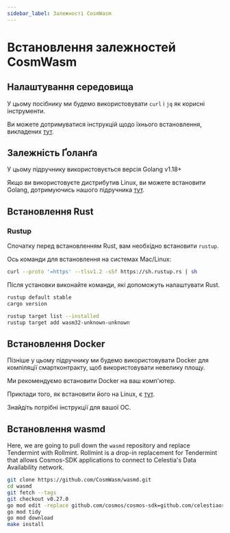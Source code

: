 ```yaml
---
sidebar_label: Залежності CosmWasm
---
```


# Встановлення залежностей CosmWasm

## Налаштування середовища

У цьому посібнику ми будемо використовувати `curl` і `jq` як корисні інструменти.

Ви можете дотримуватися інструкцій щодо їхнього встановлення, викладених [тут](./environment.md#setting-up-dependencies).

## Залежність Ґоланґа

У цьому підручнику використовується версія Golang v1.18+

Якщо ви використовуєте дистрибутив Linux, ви можете встановити Golang, дотримуючись нашого підручника [тут](./environment.md#install-golang).

## Встановлення Rust

### Rustup

Спочатку перед встановленням Rust, вам необхідно встановити `rustup`.

Ось команди для встановлення на системах Mac/Linux:

```sh
curl --proto '=https' --tlsv1.2 -sSf https://sh.rustup.rs | sh
```

Після установки виконайте команди, які допоможуть налаштувати Rust.

```sh
rustup default stable
cargo version

rustup target list --installed
rustup target add wasm32-unknown-unknown
```

## Встановлення Docker

Пізніше у цьому підручнику ми будемо використовувати Docker для компіляції смартконтракту, щоб використовувати невелику площу.

Ми рекомендуємо встановити Docker на ваш комп'ютер.

Приклади того, як встановити його на Linux, є [тут](https://docs.docker.com/engine/install/ubuntu/).

Знайдіть потрібні інструкції для вашої ОС.

## Встановлення wasmd

Here, we are going to pull down the `wasmd` repository and replace Tendermint with Rollmint. Rollmint is a drop-in replacement for Tendermint that allows Cosmos-SDK applications to connect to Celestia's Data Availability network.

```sh
git clone https://github.com/CosmWasm/wasmd.git
cd wasmd
git fetch --tags
git checkout v0.27.0
go mod edit -replace github.com/cosmos/cosmos-sdk=github.com/celestiaorg/cosmos-sdk-rollmint@v0.46.1-rollmint-v0.4.0
go mod tidy 
go mod download
make install
```
